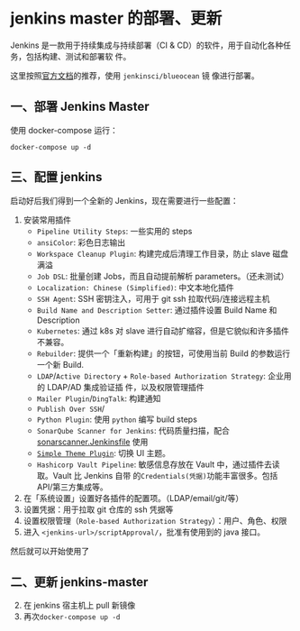 # jenkins master 的部署、更新

Jenkins 是一款用于持续集成与持续部署（CI & CD）的软件，用于自动化各种任务，包括构建、测试和部署软
件。

这里按照[官方文档](https://jenkins.io/zh/doc/book/installing/)的推荐，使用 `jenkinsci/blueocean` 镜
像进行部署。

## 一、部署 Jenkins Master

使用 docker-compose 运行：

```shell
docker-compose up -d
```

## 三、配置 jenkins

启动好后我们得到一个全新的 Jenkins，现在需要进行一些配置：

1. 安装常用插件
   - `Pipeline Utility Steps`: 一些实用的 steps
   - `ansiColor`: 彩色日志输出
   - `Workspace Cleanup Plugin`: 构建完成后清理工作目录，防止 slave 磁盘满溢
   - `Job DSL`: 批量创建 Jobs，而且自动提前解析 parameters。（还未测试）
   - `Localization: Chinese (Simplified)`: 中文本地化插件
   - `SSH Agent`: SSH 密钥注入，可用于 git ssh 拉取代码/连接远程主机
   - `Build Name and Description Setter`: 通过插件设置 Build Name 和 Description
   - `Kubernetes`: 通过 k8s 对 slave 进行自动扩缩容，但是它貌似和许多插件不兼容。
   - `Rebuilder`: 提供一个「重新构建」的按钮，可使用当前 Build 的参数运行一个新 Build.
   - `LDAP`/`Active Directory` + `Role-based Authorization Strategy`: 企业用的 LDAP/AD 集成验证插
     件，以及权限管理插件
   - `Mailer Plugin`/`DingTalk`: 构建通知
   - `Publish Over SSH`/
   - `Python Plugin`: 使用 `python` 编写 build steps
   - `SonarQube Scanner for Jenkins`: 代码质量扫描，配合
     [sonarscanner.Jenkinsfile](./../jenkinsfile-templates/sonarscanner.Jenkinsfile) 使用
   - [`Simple Theme Plugin`](https://github.com/jenkinsci/simple-theme-plugin): 切换 UI 主题。
   - `Hashicorp Vault Pipeline`: 敏感信息存放在 Vault 中，通过插件去读取。Vault 比 Jenkins 自带
     的`Credentials(凭据)`功能丰富很多。包括 API/第三方集成等。
1. 在「系统设置」设置好各插件的配置项。（LDAP/email/git/等）
1. 设置凭据：用于拉取 git 仓库的 ssh 凭据等
1. 设置权限管理（`Role-based Authorization Strategy`）：用户、角色、权限
1. 进入 `<jenkins-url>/scriptApproval/`，批准有使用到的 java 接口。

然后就可以开始使用了

## 二、更新 jenkins-master

2. 在 jenkins 宿主机上 pull 新镜像
3. 再次`docker-compose up -d`
